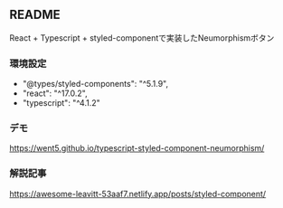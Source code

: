 ## README
React + Typescript + styled-componentで実装したNeumorphismボタン

### 環境設定
- "@types/styled-components": "^5.1.9",
- "react": "^17.0.2",
- "typescript": "^4.1.2"

### デモ
https://went5.github.io/typescript-styled-component-neumorphism/

### 解説記事
https://awesome-leavitt-53aaf7.netlify.app/posts/styled-component/
